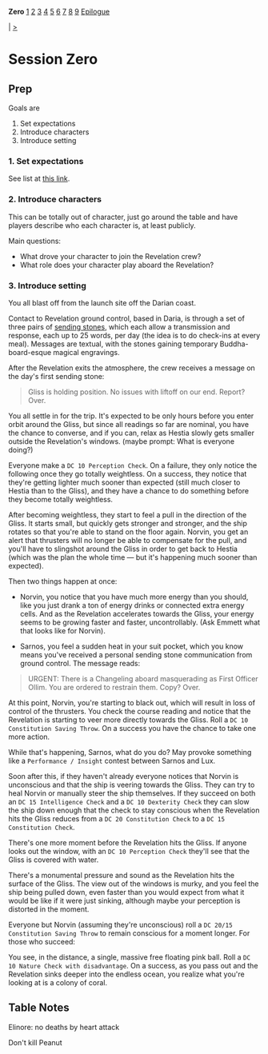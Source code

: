 **Zero** [1](./Session1.md) [2](./Session2.md) [3](./Session3.md) [4](./Session4.md) [5](./Session5.md) [6](./Session6.md) [7](./Session7.md) [8](./Session8.md) [9](./Session9.md) [Epilogue](./Epilogue.md)

| [>](./Session1.md)

# Session Zero

## Prep

Goals are

1. Set expectations
2. Introduce characters
3. Introduce setting

### 1. Set expectations

See list at [this link](https://www.level1geek.com/dnd-session-0/).

### 2. Introduce characters

This can be totally out of character, just go around the table and have players describe who each character is, at least publicly.

Main questions:

- What drove your character to join the Revelation crew?
- What role does your character play aboard the Revelation?

### 3. Introduce setting

You all blast off from the launch site off the Darian coast.

Contact to Revelation ground control, based in Daria, is through a set of three pairs of [sending stones](https://forgottenrealms.fandom.com/wiki/Sending_stones), which each allow a transmission and response, each up to 25 words, per day (the idea is to do check-ins at every meal). Messages are textual, with the stones gaining temporary Buddha-board-esque magical engravings.

After the Revelation exits the atmosphere, the crew receives a message on the day's first sending stone:

> Gliss is holding position. No issues with liftoff on our end. Report? Over.

You all settle in for the trip. It's expected to be only hours before you enter orbit around the Gliss, but since all readings so far are nominal, you have the chance to converse, and if you can, relax as Hestia slowly gets smaller outside the Revelation's windows. (maybe prompt: What is everyone doing?)

Everyone make a `DC 10 Perception Check`. On a failure, they only notice the following once they go totally weightless. On a success, they notice that they're getting lighter much sooner than expected (still much closer to Hestia than to the Gliss), and they have a chance to do something before they become totally weightless.

After becoming weightless, they start to feel a pull in the direction of the Gliss. It starts small, but quickly gets stronger and stronger, and the ship rotates so that you're able to stand on the floor again. Norvin, you get an alert that thrusters will no longer be able to compensate for the pull, and you'll have to slingshot around the Gliss in order to get back to Hestia (which was the plan the whole time — but it's happening much sooner than expected).

Then two things happen at once:

- Norvin, you notice that you have much more energy than you should, like you just drank a ton of energy drinks or connected extra energy cells. And as the Revelation accelerates towards the Gliss, your energy seems to be growing faster and faster, uncontrollably. (Ask Emmett what that looks like for Norvin).

- Sarnos, you feel a sudden heat in your suit pocket, which you know means you've received a personal sending stone communication from ground control. The message reads:

> URGENT: There is a Changeling aboard masquerading as First Officer Ollim. You are ordered to restrain them. Copy? Over.

At this point, Norvin, you're starting to black out, which will result in loss of control of the thrusters. You check the course reading and notice that the Revelation is starting to veer more directly towards the Gliss. Roll a `DC 10 Constitution Saving Throw`. On a success you have the chance to take one more action.

While that's happening, Sarnos, what do you do? May provoke something like a `Performance / Insight` contest between Sarnos and Lux.

Soon after this, if they haven't already everyone notices that Norvin is unconscious and that the ship is veering towards the Gliss. They can try to heal Norvin or manually steer the ship themselves. If they succeed on both an `DC 15 Intelligence Check` and a `DC 10 Dexterity Check` they can slow the ship down enough that the check to stay conscious when the Revelation hits the Gliss reduces from a `DC 20 Constitution Check` to a `DC 15 Constitution Check`.

There's one more moment before the Revelation hits the Gliss. If anyone looks out the window, with an `DC 10 Perception Check` they'll see that the Gliss is covered with water.

There's a monumental pressure and sound as the Revelation hits the surface of the Gliss. The view out of the windows is murky, and you feel the ship being pulled down, even faster than you would expect from what it would be like if it were just sinking, although maybe your perception is distorted in the moment.

Everyone but Norvin (assuming they're unconscious) roll a `DC 20/15 Constitution Saving Throw` to remain conscious for a moment longer. For those who succeed:

You see, in the distance, a single, massive free floating pink ball. Roll a `DC 10 Nature Check with disadvantage`. On a success, as you pass out and the Revelation sinks deeper into the endless ocean, you realize what you're looking at is a colony of coral.

## Table Notes

Elinore: no deaths by heart attack

Don't kill Peanut
